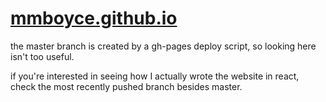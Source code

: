 # [mmboyce.github.io](http://mmboyce.github.io)

the master branch is created by a gh-pages deploy script, so looking here isn't too useful.

if you're interested in seeing how I actually wrote the website in react, check the most recently pushed branch besides master.
